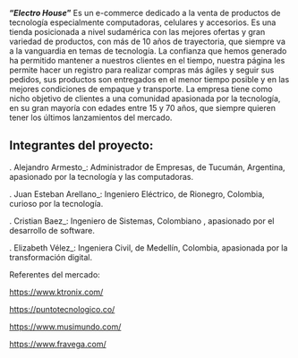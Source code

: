 **“_Electro House_”** Es un e-commerce dedicado a la venta de productos de tecnología especialmente computadoras, celulares y accesorios.
Es una tienda posicionada a nivel sudamérica con las mejores ofertas y gran variedad de productos, con más de 10 años de trayectoria, que siempre va a la vanguardia en temas de tecnología. La confianza que hemos generado ha permitido mantener a nuestros clientes en el tiempo, nuestra página les permite hacer un registro para realizar compras más ágiles y seguir sus pedidos, sus productos son entregados en el menor tiempo posible y en las mejores condiciones de empaque y transporte. La empresa tiene como nicho objetivo de clientes a una comunidad apasionada por la tecnología, en su gran mayoría con edades entre 15 y 70 años, que siempre quieren tener los últimos lanzamientos del mercado.
## Integrantes del proyecto:
. Alejandro Armesto_: Administrador de Empresas, de Tucumán, Argentina, apasionado por la tecnología y las computadoras.

. Juan Esteban Arellano_: Ingeniero Eléctrico, de Rionegro, Colombia, curioso por la tecnología.

. Cristian Baez_: Ingeniero de Sistemas, Colombiano , apasionado por el desarrollo de software.

. Elizabeth Vélez_: Ingeniera Civil, de Medellín, Colombia, apasionada por la transformación digital.

Referentes del mercado:

https://www.ktronix.com/

https://puntotecnologico.co/

https://www.musimundo.com/

https://www.fravega.com/
